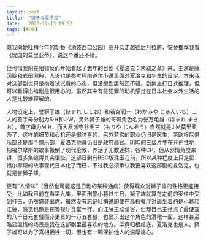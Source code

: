 ```yaml
---
layout: post
title:  "狮子与夏洛克" 
date:   2020-12-13 19:52
tags: [影视]
---
```


既我向她吐槽今年的新番《池袋西口公园》高开低走越往后月拉胯，安替推荐我看《忧国的莫里亚蒂》，说这个番还不错。

但可惜我阴差阳错反而开始看起了去年的日剧《夏洛克：未叙之章》来。主演是藤冈靛和岩田刚典，人设也是参考柯南道尔小说里面对夏洛克和华生的设定。本来我对这部剧也只是抱着试试看的心态，但没想到居然还不错。剧集主打日式推理，但可以看得出编剧是很用心的，虽然其中有些犯罪的动机感觉在日本社会以外生活的人是比较难理解的。

人物设定上，誉獅子雄（ほまれ ししお）和若宮润一（わかみや じゅんいち）二人的首字母分别为S·H和J·W，另外狮子雄的哥哥角色名为誉万龟雄（ほまれ まきお），首字母为M·H，而大反派守谷壬三（もりや じんぞう）自然就是J·M莫里亚蒂了，这样的细节和心机还是很讨喜的。另外若宫的职业仍旧是医生，第欧根尼俱乐部还是那个俱乐部，夏洛克他哥仍旧是政府高官。BBC的三级片牛在开创性地把福尔摩斯的故事搬倒了现代伦敦，养活了无数迷妹，各种CP，但从剧情角度来讲，很多集编得其实很扯。这部日剧有BBC版珠玉在前，所以某种程度上只是把福尔摩斯的故事现代日本化了而已，不过我必须承认我更喜欢这部剧的夏洛克，也就是誉獅子雄。

更有“人情味”（当然也可能这是日剧的某种通病）使得观众对獅子雄的性格更能接受，比如我目前在看第九集，里面刑警小暮过生日，獅子雄就算在之前的案件中受到打击，仍然盛装出席，虽然没有忘记吐槽说即使在高档餐厅对面坐着的是小暮和江藤，感觉也像是在警视厅食堂一样。而江藤主动请客，但却自己主张点了最便宜的八千日元套餐而非更贵的一万五套餐，也显示出这个角色的滑稽一面。这样甚至略显温情的场景是我在这部剧里最喜欢的地方。毕竟归根结底，夏洛克也是人。獅子雄可以为了真相牺牲一切，但也有一颗保护他人的温厚雄心。